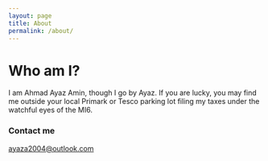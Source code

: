```yaml
---
layout: page
title: About
permalink: /about/
---
```


# Who am I?
I am Ahmad Ayaz Amin, though I go by Ayaz. If you are lucky, you may find me outside your local Primark or Tesco parking lot filing my taxes under the watchful eyes of the MI6.

### Contact me

[ayaza2004@outlook.com](mailto:ayaza2004@outlook.com)
